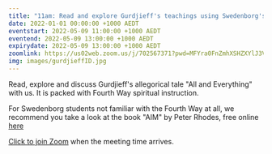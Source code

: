 ```yaml
---
title: "11am: Read and explore Gurdjieff's teachings using Swedenborg's insights"
date: 2022-01-01 00:00:00 +1000 AEDT
eventstart: 2022-05-09 11:00:00 +1000 AEDT
eventend: 2022-05-09 13:00:00 +1000 AEDT
expirydate: 2022-05-09 13:00:00 +1000 AEDT
zoomlink: https://us02web.zoom.us/j/702567371?pwd=MFYra0FnZmhXSHZXYlJ3VE5GMGkwZz09
img: images/gurdjieffID.jpg
---
```


Read, explore and discuss Gurdjieff's allegorical tale "All and Everything" with us. It is packed with Fourth Way spiritual instruction.

For Swedenborg students not familiar with the Fourth Way at all, we recommend you take a look at the book "AIM" by Peter Rhodes, free online [here](http://www.swedenborgstudy.com/books/P.Rhodes_AIM/index.html)

[Click to join Zoom](https://us02web.zoom.us/j/702567371?pwd=MFYra0FnZmhXSHZXYlJ3VE5GMGkwZz09) when the meeting time arrives.